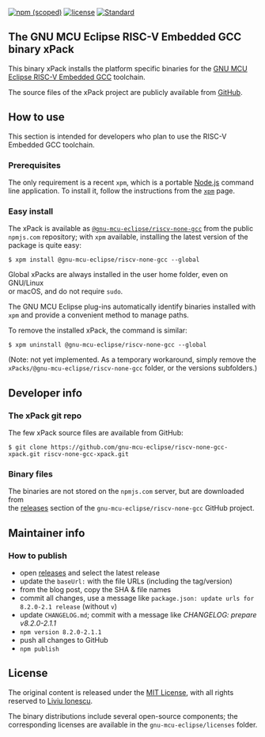 [![npm (scoped)](https://img.shields.io/npm/v/@gnu-mcu-eclipse/riscv-none-gcc.svg)](https://www.npmjs.com/package/@gnu-mcu-eclipse/riscv-none-gcc) 
[![license](https://img.shields.io/github/license/gnu-mcu-eclipse/riscv-none-gcc-xpack.svg)](https://github.com/gnu-mcu-eclipse/riscv-none-gcc-xpack/blob/xpack/LICENSE) 
[![Standard](https://img.shields.io/badge/code_style-standard-brightgreen.svg)](https://standardjs.com/)


## The GNU MCU Eclipse RISC-V Embedded GCC binary xPack

This binary xPack installs the platform specific binaries for the
[GNU MCU Eclipse RISC-V Embedded GCC](https://github.com/gnu-mcu-eclipse/riscv-none-gcc)
toolchain.

The source files of the xPack project are publicly available from 
[GitHub](https://github.com/gnu-mcu-eclipse/riscv-none-gcc-xpack).

## How to use

This section is intended for developers who plan to use the 
RISC-V Embedded GCC toolchain.

### Prerequisites

The only requirement is a recent 
`xpm`, which is a portable 
[Node.js](https://nodejs.org) command line application. To install it,
follow the instructions from the 
[`xpm`](https://www.npmjs.com/package/xpm) page.

### Easy install

The xPack is available as 
[`@gnu-mcu-eclipse/riscv-none-gcc`](https://www.npmjs.com/package/gnu-mcu-eclipse/riscv-none-gcc)
from the public `npmjs.com` repository; with `xpm` available, installing 
the latest version of the package is quite easy:

```console
$ xpm install @gnu-mcu-eclipse/riscv-none-gcc --global
```

Global xPacks are always installed in the user home folder, even on GNU/Linux  
or macOS, and do not require `sudo`.

The GNU MCU Eclipse plug-ins automatically identify binaries installed with
`xpm` and provide a convenient method to manage paths.

To remove the installed xPack, the command is similar:

```console
$ xpm uninstall @gnu-mcu-eclipse/riscv-none-gcc --global
```

(Note: not yet implemented. As a temporary workaround, simply remove the 
`xPacks/@gnu-mcu-eclipse/riscv-none-gcc` folder, or the versions subfolders.)


## Developer info

### The xPack git repo

The few xPack source files are available from GitHub:

```console
$ git clone https://github.com/gnu-mcu-eclipse/riscv-none-gcc-xpack.git riscv-none-gcc-xpack.git
```

### Binary files

The binaries are not stored on the `npmjs.com` server, but are downloaded from  
the [releases](https://github.com/gnu-mcu-eclipse/riscv-none-gcc/releases) 
section of the `gnu-mcu-eclipse/riscv-none-gcc` GitHub project.

## Maintainer info

### How to publish

* open [releases](https://github.com/gnu-mcu-eclipse/riscv-none-gcc/releases) 
and select the latest release
* update the `baseUrl:` with the file URLs (including the tag/version)
* from the blog post, copy the SHA & file names
* commit all changes, use a message like `package.json: update urls for 8.2.0-2.1 release` (without `v`)
* update `CHANGELOG.md`; commit with a message like _CHANGELOG: prepare v8.2.0-2.1.1_
* `npm version 8.2.0-2.1.1`
* push all changes to GitHub
* `npm publish`

## License

The original content is released under the 
[MIT License](https://opensource.org/licenses/MIT), with all rights 
reserved to [Liviu Ionescu](https://github.com/ilg-ul).

The binary distributions include several open-source components; the
corresponding licenses are available in the `gnu-mcu-eclipse/licenses`
folder.
